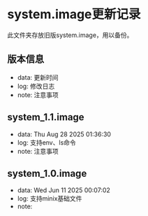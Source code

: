 # system.image更新记录
此文件夹存放旧版system.image，用以备份。

## 版本信息
- data: 更新时间
- log: 修改日志
- note: 注意事项

## system_1.1.image
- data: Thu Aug 28 2025 01:36:30
- log: 支持env、ls命令
- note: 注意事项

## system_1.0.image
- data: Wed Jun 11 2025 00:07:02
- log: 支持minix基础文件
- note: 